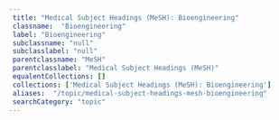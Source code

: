 ```yaml
--- 
 title: "Medical Subject Headings (MeSH): Bioengineering" 
 classname:  "Bioengineering" 
 label: "Bioengineering" 
 subclassname: "null" 
 subclasslabel: "null" 
 parentclassname: "MeSH" 
 parentclasslabel: "Medical Subject Headings (MeSH)" 
 equalentCollections: [] 
 collections: ['Medical Subject Headings (MeSH): Bioengineering']
 aliases:  "/topic/medical-subject-headings-mesh-bioengineering"  
 searchCategory: "topic" 
---
```

